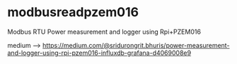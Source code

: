 # modbusreadpzem016
Modbus RTU Power measurement and logger using Rpi+PZEM016

medium --> https://medium.com/@sridurongrit.bhuris/power-measurement-and-logger-using-rpi-pzem016-influxdb-grafana-d4069008e9
